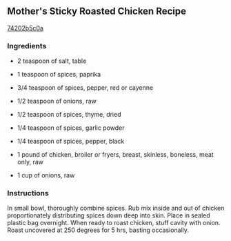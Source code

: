 ## Mother's Sticky Roasted Chicken Recipe

[74202b5c0a](http://cookeatshare.com/recipes/mother-s-sticky-roasted-chicken-36173)

### Ingredients

 - 2 teaspoon of salt, table

 - 1 teaspoon of spices, paprika

 - 3/4 teaspoon of spices, pepper, red or cayenne

 - 1/2 teaspoon of onions, raw

 - 1/2 teaspoon of spices, thyme, dried

 - 1/4 teaspoon of spices, garlic powder

 - 1/4 teaspoon of spices, pepper, black

 - 1 pound of chicken, broiler or fryers, breast, skinless, boneless, meat only, raw

 - 1 cup of onions, raw

### Instructions

In small bowl, thoroughly combine spices. Rub mix inside and out of chicken proportionately distributing spices down deep into skin. Place in sealed plastic bag overnight. When ready to roast chicken, stuff cavity with onion. Roast uncovered at 250 degrees for 5 hrs, basting occasionally.